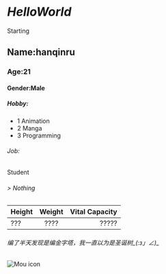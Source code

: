 # *HelloWorld*

Starting


## Name:hanqinru

### Age:21

#### Gender:Male

##### Hobby:
* 1  Animation
* 2  Manga
* 3  Programming

###### Job:
Student

###### > Nothing

| Height        | Weight        | Vital Capacity  |
| ------------- |:-------------:| ---------------:|
|      ???      |      ????     |      ?????      |

###### 编了半天发现是编金字塔，我一直以为是圣诞树_(:з」∠)_

![Mou icon](http://image.baidu.com/search/detail?ct=503316480&z=0&ipn=d&word=%E5%88%9D%E9%9F%B3%E6%9C%AA%E6%9D%A5&step_word=&hs=0&pn=82&spn=0&di=120700794830&pi=&rn=1&tn=baiduimagedetail&is=&istype=0&ie=utf-8&oe=utf-8&in=&cl=2&lm=-1&st=undefined&cs=2509044161%2C3311285998&os=4255435111%2C970769183&simid=3467607875%2C300786394&adpicid=0&ln=1967&fr=&fmq=1474466249891_R&fm=&ic=undefined&s=undefined&se=&sme=&tab=0&width=&height=&face=undefined&ist=&jit=&cg=&bdtype=0&oriquery=&objurl=http%3A%2F%2Fimages.17173.com%2Fgame%2F2008%2F08%2F29%2F20080829114716247.jpg&fromurl=ippr_z2C%24qAzdH3FAzdH3F2w4j_z%26e3B8080n_z%26e3Bv54AzdH3Fv5gpjgpAzdH3Fdaab-ab-dlAzdH3Fdaababdl889md88cl_z%26e3Bfip4s&gsm=1e&rpstart=0&rpnum=0)

